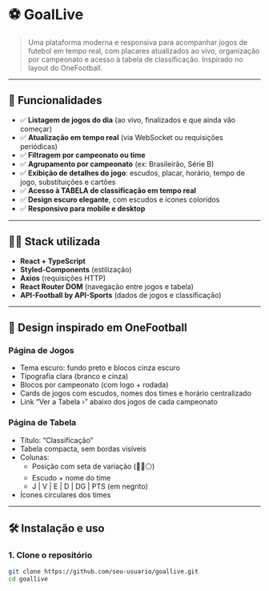 # ⚽ GoalLive

> Uma plataforma moderna e responsiva para acompanhar jogos de futebol em tempo real, com placares atualizados ao vivo, organização por campeonato e acesso à tabela de classificação. Inspirado no layout do OneFootball.

---

## 🚀 Funcionalidades

- ✅ **Listagem de jogos do dia** (ao vivo, finalizados e que ainda vão começar)
- ✅ **Atualização em tempo real** (via WebSocket ou requisições periódicas)
- ✅ **Filtragem por campeonato ou time**
- ✅ **Agrupamento por campeonato** (ex: Brasileirão, Série B)
- ✅ **Exibição de detalhes do jogo**: escudos, placar, horário, tempo de jogo, substituições e cartões
- ✅ **Acesso à TABELA de classificação em tempo real**
- ✅ **Design escuro elegante**, com escudos e ícones coloridos
- ✅ **Responsivo para mobile e desktop**

---

## 🧑‍💻 Stack utilizada

- **React + TypeScript**
- **Styled-Components** (estilização)
- **Axios** (requisições HTTP)
- **React Router DOM** (navegação entre jogos e tabela)
- **API-Football by API-Sports** (dados de jogos e classificação)

---

## 🎨 Design inspirado em OneFootball

### Página de Jogos
- Tema escuro: fundo preto e blocos cinza escuro
- Tipografia clara (branco e cinza)
- Blocos por campeonato (com logo + rodada)
- Cards de jogos com escudos, nomes dos times e horário centralizado
- Link “Ver a Tabela ›” abaixo dos jogos de cada campeonato

### Página de Tabela
- Título: “Classificação”
- Tabela compacta, sem bordas visíveis
- Colunas:
  - Posição com seta de variação (🔼🔽⚪)
  - Escudo + nome do time
  - J | V | E | D | DG | PTS (em negrito)
- Ícones circulares dos times

---

## 🛠️ Instalação e uso

### 1. Clone o repositório

```bash
git clone https://github.com/seu-usuario/goallive.git
cd goallive
